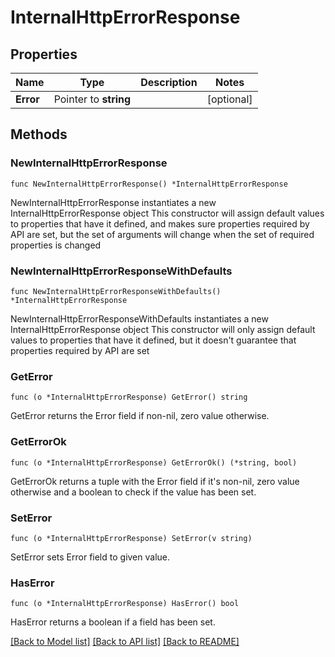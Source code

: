 # InternalHttpErrorResponse

## Properties

Name | Type | Description | Notes
------------ | ------------- | ------------- | -------------
**Error** | Pointer to **string** |  | [optional] 

## Methods

### NewInternalHttpErrorResponse

`func NewInternalHttpErrorResponse() *InternalHttpErrorResponse`

NewInternalHttpErrorResponse instantiates a new InternalHttpErrorResponse object
This constructor will assign default values to properties that have it defined,
and makes sure properties required by API are set, but the set of arguments
will change when the set of required properties is changed

### NewInternalHttpErrorResponseWithDefaults

`func NewInternalHttpErrorResponseWithDefaults() *InternalHttpErrorResponse`

NewInternalHttpErrorResponseWithDefaults instantiates a new InternalHttpErrorResponse object
This constructor will only assign default values to properties that have it defined,
but it doesn't guarantee that properties required by API are set

### GetError

`func (o *InternalHttpErrorResponse) GetError() string`

GetError returns the Error field if non-nil, zero value otherwise.

### GetErrorOk

`func (o *InternalHttpErrorResponse) GetErrorOk() (*string, bool)`

GetErrorOk returns a tuple with the Error field if it's non-nil, zero value otherwise
and a boolean to check if the value has been set.

### SetError

`func (o *InternalHttpErrorResponse) SetError(v string)`

SetError sets Error field to given value.

### HasError

`func (o *InternalHttpErrorResponse) HasError() bool`

HasError returns a boolean if a field has been set.


[[Back to Model list]](../README.md#documentation-for-models) [[Back to API list]](../README.md#documentation-for-api-endpoints) [[Back to README]](../README.md)



